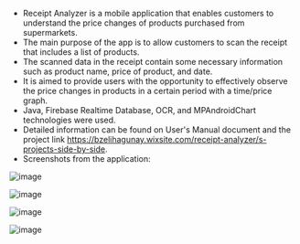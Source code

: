 * Receipt Analyzer is a mobile application that enables customers to understand the price changes of products purchased from supermarkets. 
* The main purpose of the app is to allow customers to scan the receipt that includes a list of products.
* The scanned data in the receipt contain some necessary information such as product name, price of product, and date.
* It is aimed to provide users with the opportunity to effectively observe the price changes in products in a certain period with a time/price graph.
* Java, Firebase Realtime Database, OCR, and MPAndroidChart technologies were used.
* Detailed information can be found on User's Manual document and the project link https://bzelihagunay.wixsite.com/receipt-analyzer/s-projects-side-by-side.
* Screenshots from the application:


![image](https://github.com/user-attachments/assets/e32cd089-d5b5-4464-8527-eab74735c0b5)

![image](https://github.com/user-attachments/assets/9af6784d-2337-4c60-b05a-366476d3140e)

![image](https://github.com/user-attachments/assets/fc15ae0d-f61e-4886-84d2-1bbe5e547315)

![image](https://github.com/user-attachments/assets/95a67c6a-4087-4150-8a0d-e60166cd1b91)
